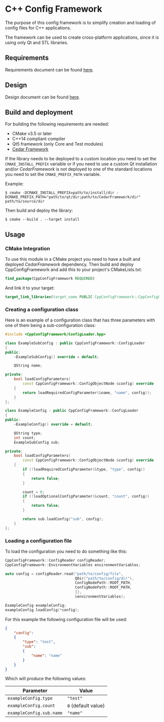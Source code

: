 # C++ Config Framework

The purpose of this config framework is to simplify creation and loading of config files for C++ applications.

The framework can be used to create cross-platform applications, since it is using only Qt and STL libraries.


## Requirements

Requirements document can be found [here](docs/Requirements.md).


## Design

Design document can be found [here](docs/Design.md).


## Build and deployment

For building the following requirements are needed:

* CMake v3.5 or later
* C++14 compliant compiler
* Qt5 framework (only Core and Test modules)
* [Cedar Framework](https://github.com/djurodrljaca/CedarFramework)

If the library needs to be deployed to a custom location you need to set the `CMAKE_INSTALL_PREFIX` variable or if you need to use a custom Qt installation and/or *CedarFramework* is not deployed to one of the standard locations you need to set the `CMAKE_PREFIX_PATH` variable.

Example:

```
$ cmake -DCMAKE_INSTALL_PREFIX=path/to/install/dir -DCMAKE_PREFIX_PATH="path/to/qt/dir;path/to/CedarFramework/dir" path/to/source/dir
```

Then build and deploy the library:

```
$ cmake --build . --target install
```


## Usage

### CMake Integration

To use this module in a CMake project you need to have a built and deployed *CedarFramework* dependency. Then build and deploy CppConfigFramework and add this to your project's CMakeLists.txt:

```CMake
find_package(CppConfigFramework REQUIRED)
```

And link it to your target:

```CMake
target_link_libraries(target_name PUBLIC CppConfigFramework::CppConfigFramework)
```


### Creating a configuration class

Here is an example of a configuration class that has three parameters with one of them being a sub-configuration class:

```c++
#include <CppConfigFramework/ConfigLoader.hpp>

class ExampleSubConfig : public CppConfigFramework::ConfigLoader
{
public:
    ~ExampleSubConfig() override = default;

    QString name;

private:
    bool loadConfigParameters(
        const CppConfigFramework::ConfigObjectNode &config) override
    {
        return loadRequiredConfigParameter(&name, "name", config));
    }
};

class ExampleConfig : public CppConfigFramework::ConfigLoader
{
public:
    ~ExampleConfig() override = default;

    QString type;
    int count;
    ExampleSubConfig sub;

private:
    bool loadConfigParameters(
        const CppConfigFramework::ConfigObjectNode &config) override
    {
        if (!loadRequiredConfigParameter(&type, "type", config))
        {
            return false;
        }

        count = 0;
        if (!loadOptionalConfigParameter(&count, "count", config))
        {
            return false;
        }

        return sub.loadConfig("sub", config);
    }
};
```


### Loading a configuration file

To load the configuration you need to do something like this:

```c++
CppConfigFramework::ConfigReader configReader;
CppConfigFramework::EnvironmentVariables environmentVariables;

auto config = configReader.read("path/to/config/file",
                                QDir("path/to/config/dir"),
                                ConfigNodePath::ROOT_PATH,
                                ConfigNodePath::ROOT_PATH,
                                {},
                                &environmentVariables);

ExampleConfig exampleConfig;
exampleConfig.loadConfig(*config);
```

For this example the following configuration file will be used:

```json
{
    "config":
    {
        "type": "test",
        "sub":
        {
            "name": "name"
        }
    }
}
```

Which will produce the following values:

| Parameter                | Value
| ------------------------ | -----------------
| `exampleConfig.type`     | `"test"`
| `exampleConfig.count`    | `0` (default value)
| `exampleConfig.sub.name` | `"name"`
